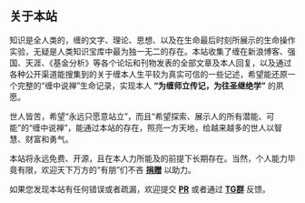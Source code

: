 ## 关于本站

知识是全人类的，缠的文字、理论、思想、以及在生命最后时刻所展示的生命操作实验，无疑是人类知识宝库中最为独一无二的存在。本站收集了缠在新浪博客、强国、天涯、《基金分析》等各个论坛和刊物发表的全部文章及本人回复，以及通过各种公开渠道能搜集到的关于缠本人生平较为真实可信的一些记述，希望能还原一个完整的“缠中说禅”生命记录，实现本人 **“为缠师立传记，为往圣继绝学”** 的夙愿。

世人皆苦，希望“永远只愿意站立”，而且“希望探索、展示人的所有潜能、可能”的“缠中说禅”，能通过本站的存在，照亮一方天地，给越来越多的世人以智慧、财富和勇气。

本站将永远免费、开源，且在本人力所能及的前提下长期存在。当然，个人能力毕竟有限，欢迎天下万方的“有朋”们不吝 **[捐赠](https://chzhshch.blog/donate)** 以助力。

如果您发现本站有任何错误或者疏漏，欢迎提交 **[PR](https://github.com/gavfu/chzhshch-blog/issues)** 或者通过 **[TG群](https://t.me/chzhshchblog)** 反馈。
